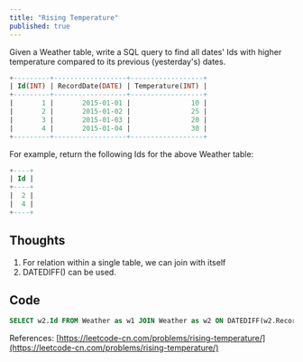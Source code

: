 ```yaml
---
title: "Rising Temperature"
published: true
---
```


Given a Weather table, write a SQL query to find all dates' Ids with higher temperature compared to its previous (yesterday's) dates.

```SQL
+---------+------------------+------------------+
| Id(INT) | RecordDate(DATE) | Temperature(INT) |
+---------+------------------+------------------+
|       1 |       2015-01-01 |               10 |
|       2 |       2015-01-02 |               25 |
|       3 |       2015-01-03 |               20 |
|       4 |       2015-01-04 |               30 |
+---------+------------------+------------------+
```

For example, return the following Ids for the above Weather table:

```SQL
+----+
| Id |
+----+
|  2 |
|  4 |
+----+
```

## Thoughts

1. For relation within a single table, we can join with itself
2. DATEDIFF() can be used.

## Code

```SQL
SELECT w2.Id FROM Weather as w1 JOIN Weather as w2 ON DATEDIFF(w2.RecordDate, w1.RecordDate) = 1 AND w2.Temperature > w1.Temperature;
```

References: [https://leetcode-cn.com/problems/rising-temperature/](https://leetcode-cn.com/problems/rising-temperature/)
